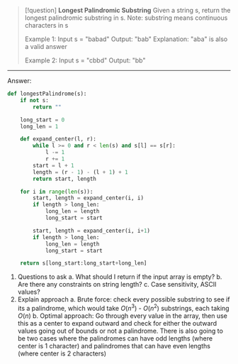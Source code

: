
> [!question]
> **Longest Palindromic Substring**
> Given a string s, return the longest palindromic substring in s. Note: substring means continuous characters in s
> 
> Example 1:
> Input s = "babad"
> Output: "bab"
> Explanation: "aba" is also a valid answer
> 
> Example 2:
> Input s = "cbbd"
> Output: "bb"
****

Answer:
```Python
def longestPalindrome(s):
	if not s:
		return ""

	long_start = 0
	long_len = 1

	def expand_center(l, r):
		while l >= 0 and r < len(s) and s[l] == s[r]:
			l -= 1
			r += 1
		start = l + 1
		length = (r - 1) - (l + 1) + 1
		return start, length

	for i in range(len(s)):
		start, length = expand_center(i, i)
		if length > long_len:
			long_len = length
			long_start = start

		start, length = expand_center(i, i+1)
		if length > long_len:
			long_len = length
			long_start = start

	return s[long_start:long_start+long_len]	
```


1. Questions to ask
	a. What should I return if the input array is empty?
	b. Are there any constraints on string length?
	c. Case sensitivity,  ASCII values?
2. Explain approach
	a. Brute force: check every possible substring to see if its a palindrome, which would take $O(n^3)$ - $O(n^2)$ substrings, each taking $O(n)$ 
	b. Optimal approach:  Go through every value in the array, then use this as a center to expand outward and check for either the outward values going out of bounds or not a palindrome. There is also going to be two cases where the palindromes can have odd lengths (where center is 1 character) and palindromes that can have even lengths (where center is 2 characters) 


